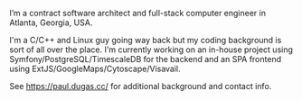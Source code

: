 I’m a contract software architect and full-stack computer engineer in Atlanta, Georgia, USA.

I'm a C/C++ and Linux guy going way back but my coding background is sort of all over the place.
I'm currently working on an in-house project using Symfony/PostgreSQL/TimescaleDB for
the backend and an SPA frontend using ExtJS/GoogleMaps/Cytoscape/Visavail.

See <https://paul.dugas.cc/> for additional background and contact info.
